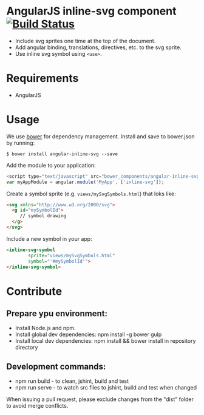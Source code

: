 # AngularJS inline-svg component [![Build Status](https://travis-ci.org/alonn24/angular-inline-svg.svg?branch=master)](https://travis-ci.org/alonn24/angular-inline-svg)

* Include svg sprites one time at the top of the document.
* Add angular binding, translations, directives, etc. to the svg sprite.
* Use inline svg symbol using `<use>`.

# Requirements
- AngularJS

# Usage
We use [bower](http://bower.io/) for dependency management.  Install and save to bower.json by running:
```
$ bower install angular-inline-svg --save
```
Add the module to your application:
```javascript
<script type="text/javascript" src="bower_components/angular-inline-svg/dist/ngInlineSvg.min.js"></script>
var myAppModule = angular.module('MyApp', ['inline-svg']);
```

Create a symbol sprite (e.g. `views/mySvgSymbols.html`) that loks like:
```html
<svg xmlns="http://www.w3.org/2000/svg">
  <g id="mySymbolId">
     // symbol drawing
  </g>
</svg>
```

Include a new symbol in your app:
```html
<inline-svg-symbol
		sprite="views/mySvgSymbols.html"
		symbol="'#mySymbolId'">
</inline-svg-symbol>
```

# Contribute
## Prepare ypu environment:
* Install Node.js and npm.
* Install global dev dependencies: npm install -g bower gulp
* Install local dev dependencies: npm install && bower install in repository directory

## Development commands:
* npm run build - to clean, jshint, build and test
* npm run serve - to watch src files to jshint, build and test when changed

When issuing a pull request, please exclude changes from the "dist" folder to avoid merge conflicts.
